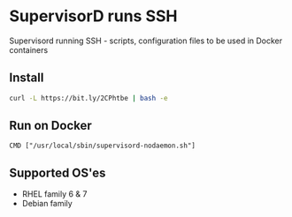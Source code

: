 # SupervisorD runs SSH
Supervisord running SSH - scripts, configuration files to be used in Docker containers

## Install

```bash
curl -L https://bit.ly/2CPhtbe | bash -e
```

## Run on Docker

```docker
CMD ["/usr/local/sbin/supervisord-nodaemon.sh"]
```

## Supported OS'es

 * RHEL family 6 & 7
 * Debian family
